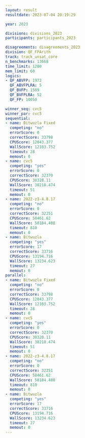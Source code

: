 ```yaml
---
layout: result
resultdate: 2023-07-04 20:19:29

year: 2023

divisions: divisions_2023
participants: participants_2023

disagreements: disagreements_2023
division: QF_FPArith
track: track_unsat_core
n_benchmarks: 13668
time_limit: 1200
mem_limit: 60
logics:
- QF_ABVFP: 1972
  QF_ABVFPLRA: 5
  QF_BVFP: 1589
  QF_BVFPLRA: 52
  QF_FP: 10050

winner_seq: cvc5
winner_par: cvc5
sequential:
- name: Bitwuzla Fixed
  competing: "no"
  errorScore: 0
  correctScore: 33798
  CPUScore: 12043.377
  WallScore: 12103.752
  timeout: 28
  memout: 0
- name: cvc5
  competing: "yes"
  errorScore: 0
  correctScore: 32370
  CPUScore: 38328.11
  WallScore: 38218.474
  timeout: 51
  memout: 0
- name: 2022-z3-4.8.17
  competing: "no"
  errorScore: 0
  correctScore: 32251
  CPUScore: 58461.62
  WallScore: 58184.488
  timeout: 810
  memout: 0
- name: Bitwuzla
  competing: "yes"
  errorScore: 17
  correctScore: 33716
  CPUScore: 13194.716
  WallScore: 13234.623
  timeout: 27
  memout: 0
parallel:
- name: Bitwuzla Fixed
  competing: "no"
  errorScore: 0
  correctScore: 33798
  CPUScore: 12043.377
  WallScore: 12103.752
  timeout: 28
  memout: 0
- name: cvc5
  competing: "yes"
  errorScore: 0
  correctScore: 32370
  CPUScore: 38328.11
  WallScore: 38218.474
  timeout: 51
  memout: 0
- name: 2022-z3-4.8.17
  competing: "no"
  errorScore: 0
  correctScore: 32251
  CPUScore: 58461.62
  WallScore: 58184.488
  timeout: 810
  memout: 0
- name: Bitwuzla
  competing: "yes"
  errorScore: 17
  correctScore: 33716
  CPUScore: 13194.716
  WallScore: 13234.623
  timeout: 27
  memout: 0
---
```

